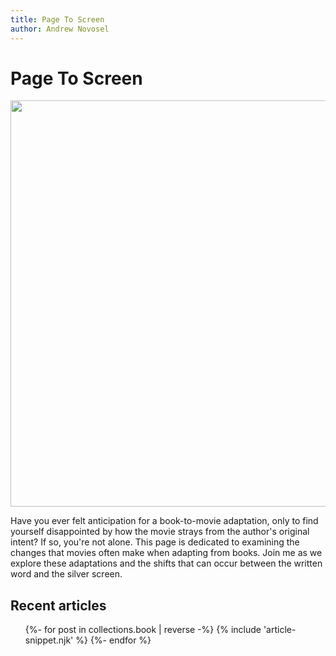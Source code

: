 ```yaml
---
title: Page To Screen
author: Andrew Novosel
---
```


<body class="bg-orange-100">
  <h1 class="text-4xl font-bold text-center m-2">Page To Screen</h1>
  <img class="mx-auto m-5" src="/images/page-to-screen.png" width="650px" />
  <p class="m-5 text-2xl">
    Have you ever felt anticipation for a book-to-movie adaptation, only to find
    yourself disappointed by how the movie strays from the author's original
    intent? If so, you're not alone. This page is dedicated to examining the
    changes that movies often make when adapting from books. Join me as we
    explore these adaptations and the shifts that can occur between the written
    word and the silver screen.
  </p>

  <section id="featured-articles" class="featured-articles">
    <div class="container flow">
      <h2 class="section-title text-2xl text-center">Recent articles</h2>
      <ul role="list" class="articles__list flow text-lg m-5 leading-8">
        {%- for post in collections.book | reverse -%}
          {% include 'article-snippet.njk' %}
        {%- endfor %}
      </ul>
    </div>
  </section>
</body>